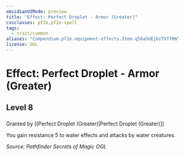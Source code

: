 ```yaml
---
obsidianUIMode: preview
title: "Effect: Perfect Droplet - Armor (Greater)"
cssclasses: pf2e,pf2e-spell
tags:
  - trait/common
aliases: "Compendium.pf2e.equipment-effects.Item.q58ahUEjUzTXffRN"
license: OGL
---
```

# Effect: Perfect Droplet - Armor (Greater)
## Level 8
### 






Granted by [[Perfect Droplet (Greater)|Perfect Droplet (Greater)]]

You gain resistance 5 to water effects and attacks by water creatures.

*Source: Pathfinder Secrets of Magic*
*OGL*